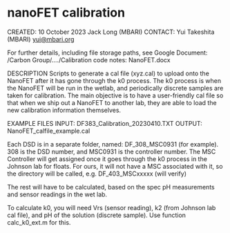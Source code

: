# nanoFET calibration

CREATED: 10 October 2023 Jack Long (MBARI)
CONTACT: Yui Takeshita (MBARI) yui@mbari.org 

For further details, including file storage paths, see Google Document: /Carbon Group/..../Calibration code notes: NanoFET.docx

DESCRIPTION
Scripts to generate a cal file (xyz.cal) to upload onto the NanoFET after it has gone through the k0 process. The k0 process is when the NanoFET will be run in the wetlab, and periodically discrete samples are taken for calibration. 
The main objective is to have a user-friendly cal file so that when we ship out a NanoFET to another lab, they are able to load the new calibration information themselves.

EXAMPLE FILES
INPUT:
DF383_Calibration_20230410.TXT
OUTPUT:
NanoFET_calfile_example.cal 


Each DSD is in a separate folder, named: DF_308_MSC0931 (for example). 308 is the DSD number, and MSC0931 is the controller number. The MSC Controller will get assigned once it goes through the k0 process in the Johnson lab for floats. For ours, it will not have a MSC associated with it, so the directory will be called, e.g. DF_403_MSCxxxxx (will verify)

The rest will have to be calculated, based on the spec pH measurements and sensor readings in the wet lab. 

To calculate k0, you will need Vrs (sensor reading), k2 (from Johnson lab cal file), and pH of the solution (discrete sample). Use function calc_k0_ext.m for this.



